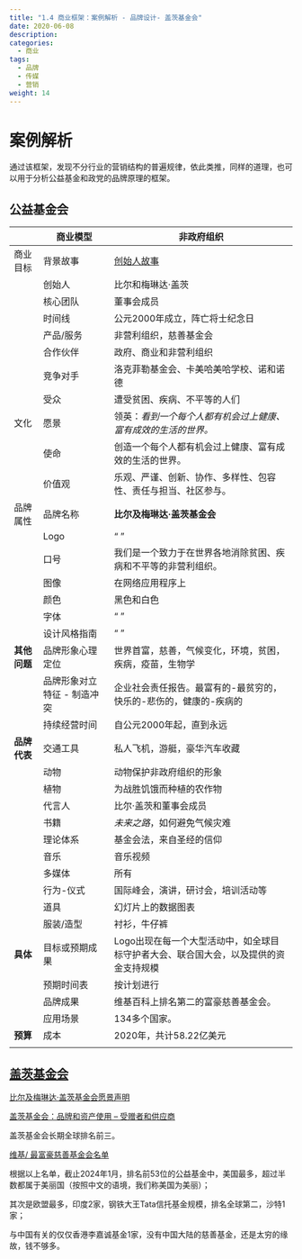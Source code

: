 ```yaml
---
title: "1.4 商业框架：案例解析 - 品牌设计- 盖茨基金会"
date: 2020-06-08
description: 
categories:
  - 商业
tags:
  - 品牌
  - 传媒
  - 营销
weight: 14
---
```


# 案例解析

通过该框架，发现不分行业的营销结构的普遍规律，依此类推，同样的道理，也可以用于分析公益基金和政党的品牌原理的框架。


## 公益基金会

|  | **商业模型** | **非政府组织** |
|---|---|---|
| 商业目标 | 背景故事 | [创始人故事](https://www.gatesfoundation.org/about/our-story) |
|  | 创始人 | 比尔和梅琳达·盖茨 |
|  | 核心团队 | 董事会成员 |
|  | 时间线 | 公元2000年成立，阵亡将士纪念日 |
|  | 产品/服务 | 非营利组织，慈善基金会 |
|  | 合作伙伴 | 政府、商业和非营利组织 |
|  | 竞争对手 | 洛克菲勒基金会、卡美哈美哈学校、诺和诺德 |
|  | 受众 | 遭受贫困、疾病、不平等的人们 |
| 文化 | 愿景 | 领英：*看到一个每个人都有机会过上健康、富有成效的生活的世界。* |
|  | 使命 | 创造一个每个人都有机会过上健康、富有成效的生活的世界。 |
|  | 价值观 | 乐观、严谨、创新、协作、多样性、包容性、责任与担当、社区参与。 |
| 品牌属性 | 品牌名称 | **比尔及梅琳达·盖茨基金会** |
|  |  Logo | “ ” |
|  | 口号 | 我们是一个致力于在世界各地消除贫困、疾病和不平等的非营利组织。 |
|  |  图像 | 在网络应用程序上 |
|  |  颜色 | 黑色和白色 |
|  |  字体 | “ ” |
|  |  设计风格指南 | “ ” |
| **其他问题** | 品牌形象心理定位 | 世界首富，慈善，气候变化，环境，贫困，疾病，疫苗，生物学 |
|  |  品牌形象对立特征 - 制造冲突 | 企业社会责任报告。最富有的-最贫穷的，快乐的-悲伤的，健康的-疾病的 |
|  |  持续经营时间 | 自公元2000年起，直到永远 |
| **品牌代表** | 交通工具 | 私人飞机，游艇，豪华汽车收藏 |
|  |  动物 | 动物保护非政府组织的形象 |
|  |  植物 | 为战胜饥饿而种植的农作物 |
|  |  代言人 | 比尔·盖茨和董事会成员 |
|  |  书籍 | *未来之路*，如何避免气候灾难 |
|  |  理论体系 | 基金会法，来自圣经的信仰 |
|  |  音乐 | 音乐视频 |
|  |  多媒体 | 所有 |
|  |  行为-仪式 | 国际峰会，演讲，研讨会，培训活动等 |
|  |  道具 | 幻灯片上的数据图表 |
|  |  服装/造型 | 衬衫，牛仔裤 |
| **具体** | 目标或预期成果 |  Logo出现在每一个大型活动中，如全球目标守护者大会、联合国大会，以及提供的资金支持规模 |
|  |  预期时间表 | 按计划进行 |
|  |  品牌成果 | 维基百科上排名第二的富豪慈善基金会。 |
|  |  应用场景 | 134多个国家。 |
| **预算** | 成本 | 2020年，共计58.22亿美元 |
|  |  |  |

## [盖茨基金会](https://www.gatesfoundation.org/)

[比尔及梅琳达·盖茨基金会愿景声明](https://mission-statement.com/bill-melinda-gates-foundation/#Bill_and_Melinda_Gates_Foundation_Vision_statement)

[盖茨基金会：品牌和资产使用 – 受赠者和供应商](https://docs.gatesfoundation.org/Documents/GATES_Brand_Guidelines-Grantees_and_Vendors.pdf)

盖茨基金会长期全球排名前三。

[维基/ 最富豪慈善基金会名单](https://en.wikipedia.org/wiki/List_of_wealthiest_charitable_foundations)

根据以上名单，截止2024年1月，排名前53位的公益基金中，美国最多，超过半数都属于美丽国（按照中文的语境，我们称美国为美丽）；

其次是欧盟最多，印度2家，钢铁大王Tata信托基金规模，排名全球第二，沙特1家；

与中国有关的仅仅香港李嘉诚基金1家，没有中国大陆的慈善基金，还是太穷的缘故，钱不够多。

